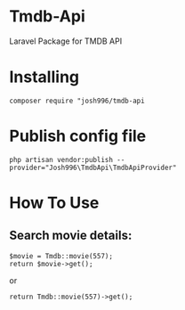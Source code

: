 # Tmdb-Api
 Laravel Package for TMDB API

# Installing
    composer require "josh996/tmdb-api

# Publish config file
    php artisan vendor:publish --provider="Josh996\TmdbApi\TmdbApiProvider"

# How To Use

## Search movie details:
```
$movie = Tmdb::movie(557);
return $movie->get();
```
or
```
return Tmdb::movie(557)->get();
```